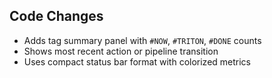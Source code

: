 ## Code Changes

- Adds tag summary panel with `#NOW`, `#TRITON`, `#DONE` counts
- Shows most recent action or pipeline transition
- Uses compact status bar format with colorized metrics
